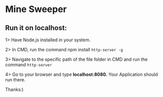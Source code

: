 # Mine Sweeper

## Run it on localhost:

1> Have Node.js installed in your system.

2> In CMD, run the command npm install ``` http-server -g ```

3> Navigate to the specific path of the file folder in CMD and run the command ``` http-server ```

4> Go to your browser and type **localhost:8080.** Your Application should run there.

Thanks:)
